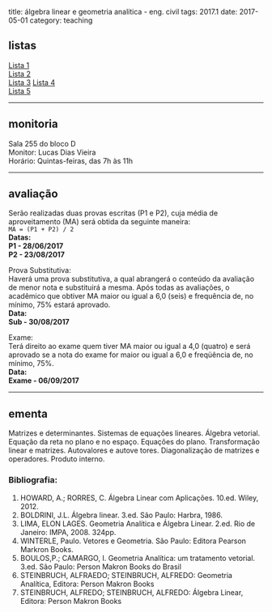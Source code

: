 title: álgebra linear e geometria analítica - eng. civil
tags: 2017.1
date: 2017-05-01
category: teaching
## <a id="exercices"></a>listas
[Lista 1]({filename}/listas/algebra-linear-01.pdf)  
[Lista 2]({filename}/listas/algebra-linear-02.pdf)  
[Lista 3]({filename}/listas/algebra-linear-03.pdf)
[Lista 4]({filename}/listas/algebra-linear-04.pdf)  
[Lista 5]({filename}/listas/algebra-linear-05.pdf)

---

## <a id="monitoria"></a>monitoria
Sala 255 do bloco D  
Monitor: Lucas Dias Vieira  
Horário: Quintas-feiras, das 7h às 11h

---

## <a id="exams"></a>avaliação
Serão realizadas duas provas escritas (P1 e P2), cuja média de
aproveitamento (MA) será obtida da seguinte maneira:  
`MA = (P1 + P2) / 2`  
**Datas:  
P1 - 28/06/2017  
P2 - 23/08/2017**

Prova Substitutiva:  
Haverá uma prova substitutiva, a qual abrangerá o conteúdo da avaliação de
menor nota e substituirá a mesma. Após todas as avaliações, o acadêmico que
obtiver MA maior ou igual a 6,0 (seis) e frequência de, no mínimo, 75% estará
aprovado.  
**Data:  
Sub - 30/08/2017**

Exame:  
Terá direito ao exame quem tiver MA maior ou igual a 4,0 (quatro) e será
aprovado se a nota do exame for maior ou igual a 6,0 e freqüência de, no
mínimo, 75%.  
**Data:  
Exame - 06/09/2017**

---

## <a id="silabus"></a>ementa
Matrizes e determinantes. Sistemas de equações lineares. Álgebra vetorial.
Equação da reta no plano e no espaço. Equações do plano. Transformação linear
e matrizes. Autovalores e autove tores. Diagonalização de matrizes e
operadores. Produto interno.  

### Bibliografia:  
1. HOWARD, A.; RORRES, C. Álgebra Linear com Aplicações. 10.ed. Wiley, 2012.
2. BOLDRINI, J.L. Álgebra linear. 3.ed. São Paulo: Harbra, 1986.
3. LIMA, ELON LAGES. Geometria Analítica e Álgebra Linear. 2.ed. Rio de Janeiro: IMPA, 2008. 324pp.
4. WINTERLE, Paulo. Vetores e Geometria. São Paulo: Editora Pearson Markron Books.
5. BOULOS,P.; CAMARGO, I. Geometria Analítica: um tratamento vetorial. 3.ed. São Paulo: Person Makron Books do Brasil
6. STEINBRUCH, ALFRAEDO; STEINBRUCH, ALFREDO: Geometria Analítica, Editora: Person Makron Books
7. STEINBRUCH, ALFREDO; STEINBRUCH, ALFREDO: Álgebra Linear, Editora: Person Makron Books

